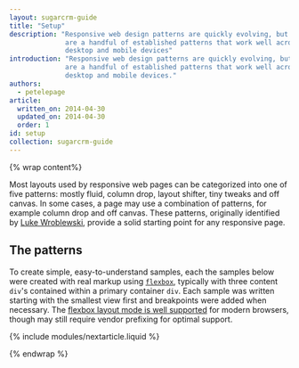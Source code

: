 ```yaml
---
layout: sugarcrm-guide
title: "Setup"
description: "Responsive web design patterns are quickly evolving, but there
              are a handful of established patterns that work well across the
              desktop and mobile devices"
introduction: "Responsive web design patterns are quickly evolving, but there
              are a handful of established patterns that work well across the
              desktop and mobile devices."
authors:
  - petelepage
article:
  written_on: 2014-04-30
  updated_on: 2014-04-30
  order: 1
id: setup
collection: sugarcrm-guide
---
```


{% wrap content%}


Most layouts used by responsive web pages can be categorized into one of five
patterns: mostly fluid, column drop, layout shifter, tiny tweaks and off canvas.
In some cases, a page may use a combination of patterns, for example column drop
and off canvas.  These patterns, originally identified by [Luke
Wroblewski](http://www.lukew.com/ff/entry.asp?1514), provide a solid starting
point for any responsive page.

## The patterns

To create simple, easy-to-understand samples, each the samples
below were created with real markup using
[`flexbox`](https://developer.mozilla.org/en-US/docs/Web/Guide/CSS/Flexible_boxes),
typically with three content `div`'s contained within a primary container `div`.
 Each sample was written starting with the smallest view first and breakpoints
were added when necessary.  The [flexbox layout mode is well
supported](http://caniuse.com/#search=flexbox) for modern browsers, though may
still require vendor prefixing for optimal support.

{% include modules/nextarticle.liquid %}

{% endwrap %}
